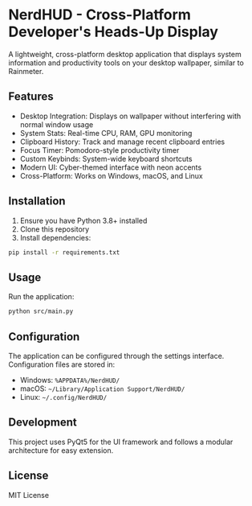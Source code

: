 # NerdHUD - Cross-Platform Developer's Heads-Up Display

A lightweight, cross-platform desktop application that displays system information and productivity tools on your desktop wallpaper, similar to Rainmeter.

## Features

- Desktop Integration: Displays on wallpaper without interfering with normal window usage
- System Stats: Real-time CPU, RAM, GPU monitoring
- Clipboard History: Track and manage recent clipboard entries
- Focus Timer: Pomodoro-style productivity timer
- Custom Keybinds: System-wide keyboard shortcuts
- Modern UI: Cyber-themed interface with neon accents
- Cross-Platform: Works on Windows, macOS, and Linux

## Installation

1. Ensure you have Python 3.8+ installed
2. Clone this repository
3. Install dependencies:
```bash
pip install -r requirements.txt
```

## Usage

Run the application:
```bash
python src/main.py
```

## Configuration

The application can be configured through the settings interface. Configuration files are stored in:
- Windows: `%APPDATA%/NerdHUD/`
- macOS: `~/Library/Application Support/NerdHUD/`
- Linux: `~/.config/NerdHUD/`

## Development

This project uses PyQt5 for the UI framework and follows a modular architecture for easy extension.

## License

MIT License 